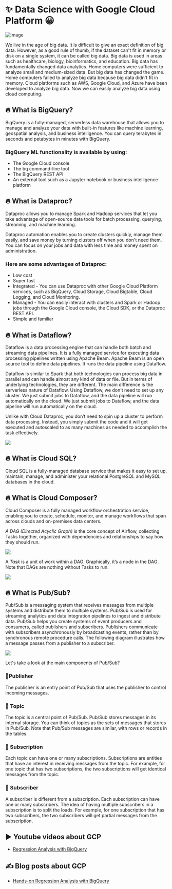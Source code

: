 # ✨ Data Science with Google Cloud Platform 😀

![image](https://user-images.githubusercontent.com/55794407/190195813-00af9b7d-028d-4a40-a804-d32ff0811e5a.png)

We live in the age of big data. It is difficult to give an exact definition of big data. However, as a good rule of thumb, if the dataset can't fit in memory or disk on a single system, it can be called big data. Big data is used in areas such as healthcare, biology, bioinformatics, and education.
Big data has fundamentally changed data analytics. Home computers were sufficient to analyze small and medium-sized data. But big data has changed the game. Home computers failed to analyze big data because big data didn't fit in memory.
Cloud platforms such as AWS, Google Cloud, and Azure have been developed to analyze big data. Now we can easily analyze big data using cloud computing.

## 🔥 What is BigQuery?

BigQuery is a fully-managed, serverless data warehouse that allows you to manage and analyze your data with built-in features like machine learning, geospatial analysis, and business intelligence. You can query terabytes in seconds and petabytes in minutes with BigQuery.

### BigQuery ML functionality is available by using:

- The Google Cloud console
- The bq command-line tool
- The BigQuery REST API
- An external tool such as a Jupyter notebook or business intelligence platform

## 🔥 What is Dataproc?

Dataproc allows you to manage Spark and Hadoop services that let you take advantage of open-source data tools for batch processing, querying, streaming, and machine learning. 

Dataproc automation enables you to create clusters quickly, manage them easily, and save money by turning clusters off when you don't need them. You can focus on your jobs and data with less time and money spent on administration.

### Here are some advantages of Dataproc:

- Low cost 
- Super fast 
- Integrated - You can use Dataproc with other Google Cloud Platform services, such as BigQuery, Cloud Storage, Cloud Bigtable, Cloud Logging, and Cloud Monitoring.
- Managed - You can easily interact with clusters and Spark or Hadoop jobs through the Google Cloud console, the Cloud SDK, or the Dataproc REST API.
- Simple and familiar

## 🔥 What is Dataflow?

Dataflow is a data processing engine that can handle both batch and streaming data pipelines. It is a fully managed service for executing data processing pipelines written using Apache Beam. Apache Beam is an open source tool to define data pipelines. It runs the data pipeline using Dataflow.

Dataflow is similar to Spark that both technologies can process big data in parallel and can handle almost any kind of data or file. But in terms of underlying technologies, they are different. The main difference is the serverless nature of Dataflow. Using Dataflow, we don't need to set up any cluster. We just submit jobs to Dataflow, and the data pipeline will run automatically on the cloud. We just submit jobs to Dataflow, and the data pipeline will run automatically on the cloud. 

Unlike with Cloud Dataproc, you don’t need to spin up a cluster to perform data processing. Instead, you simply submit the code and it will get executed and autoscaled to as many machines as needed to accomplish the task effectively. 

![](https://storage.googleapis.com/gweb-cloudblog-publish/images/Dataflow_v6-28-21.max-1600x1600.jpeg)


## 🔥 What is Cloud SQL?

Cloud SQL is a fully-managed database service that makes it easy to set up, maintain, manage, and administer your relational PostgreSQL and MySQL databases in the cloud. 

## 🔥 What is Cloud Composer?

Cloud Composer is a fully managed workflow orchestration service, enabling you to create, schedule, monitor, and manage workflows that span across clouds and on-premises data centers.

*A DAG (Directed Acyclic Graph)* is the core concept of Airflow, collecting Tasks together, organized with dependencies and relationships to say how they should run.

![](https://airflow.apache.org/docs/apache-airflow/stable/_images/basic-dag.png)

A *Task* is a unit of work within a DAG. Graphically, it’s a node in the DAG. Note that DAGs are nothing without Tasks to run. 

![](https://cloud.google.com/static/composer/docs/images/overview-dag-and-tasks.svg)

## 🔥 What is Pub/Sub?

Pub/Sub is a messaging system that receives messages from multiple systems and distribute them to multiple systems. Pub/Sub is used for streaming analytics and data integration pipelines to ingest and distribute data. Pub/Sub helps you create systems of event producers and consumers, called publishers and subscribers. Publishers communicate with subscribers asynchronously by broadcasting events, rather than by synchronous remote procedure calls. The following diagram illustrates how a message passes from a publisher to a subscriber.

![](https://cloud.google.com/static/pubsub/images/pub_sub_flow.svg)

Let's take a look at the main components of Pub/Sub?

### 🔶Publisher

The publisher is an entry point of Pub/Sub that uses the publisher to control incoming messages. 

### 🔶 Topic

The topic is a central point of Pub/Sub. Pub/Sub stores messages in its internal storage. You can think of topics as the sets of messages that stores in Pub/Sub. Note that Pub/Sub messages are similar, with rows or records in the tables.

### 🔶 Subscription

Each topic can have one or many subscriptions. Subscriptions are entities that have an interest in receiving messages from the topic. For example, for one topic that has two subscriptions, the two subscriptions will get identical messages from the topic. 

### 🔶 Subscriber

A subscriber is different from a subscription. Each subscription can have one or many subscribers. The idea of having multiple subscribers in a subscription is to split the loads. For example, for one subscription that has two subscribers, the two subscribers will get partial messages from the subscription.

## ▶ Youtube videos about GCP

- [Regression Analysis with BigQuery](https://youtu.be/77RJwtjkIA0)

## ✍ Blog posts about GCP

- [Hands-on Regression Analysis with BigQuery](https://medium.com/geekculture/hands-on-regression-analysis-with-bigquery-7925dca179ff?source=your_stories_page-------------------------------------)
